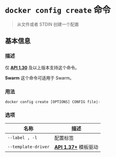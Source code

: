# `docker config create` 命令

> 从文件或者 STDIN 创建一个配置

## 基本信息

### 描述

仅 [**API 1.30**](https://docs.docker.com/engine/api/v1.30/) 及以上版本支持这个命令。

**Swarm** 这个命令可适用于 Swarm。

### 用法

```
docker config create [OPTIONS] CONFIG file|-
```

### 选项

| 名称 | 描述 |
| ------------------------- | ------------------------------------------------------------ |
| `--label , -l` | 配置标签 |
| `--template-driver` | [**API 1.37+**](https://docs.docker.com/engine/api/v1.37/) 模板驱动 |
